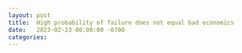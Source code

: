 ```yaml
---
layout: post
title:  High probability of failure does not equal bad economics
date:   2023-02-23 00:00:00 -0700
categories: 
---
```

